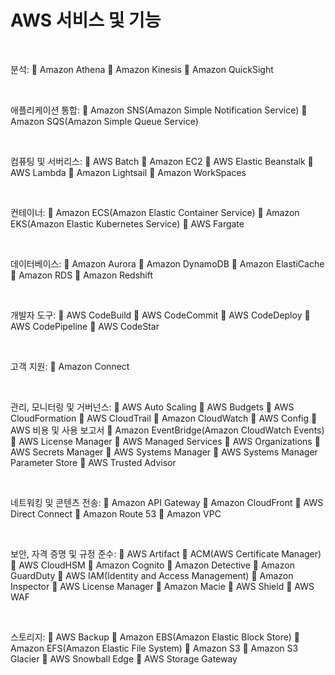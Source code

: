 # AWS 서비스 및 기능

</br>

분석:
 Amazon Athena
 Amazon Kinesis
 Amazon QuickSight

</br>

애플리케이션 통합:
 Amazon SNS(Amazon Simple Notification Service)
 Amazon SQS(Amazon Simple Queue Service)

</br>

컴퓨팅 및 서버리스:
 AWS Batch
 Amazon EC2
 AWS Elastic Beanstalk
 AWS Lambda
 Amazon Lightsail
 Amazon WorkSpaces

</br>

컨테이너:
 Amazon ECS(Amazon Elastic Container Service)
 Amazon EKS(Amazon Elastic Kubernetes Service)
 AWS Fargate

</br>

데이터베이스:
 Amazon Aurora
 Amazon DynamoDB
 Amazon ElastiCache
 Amazon RDS
 Amazon Redshift

</br>

개발자 도구:
 AWS CodeBuild
 AWS CodeCommit
 AWS CodeDeploy
 AWS CodePipeline
 AWS CodeStar 

</br>

고객 지원:
 Amazon Connect

</br>

관리, 모니터링 및 거버넌스:
 AWS Auto Scaling
 AWS Budgets
 AWS CloudFormation
 AWS CloudTrail
 Amazon CloudWatch
 AWS Config
 AWS 비용 및 사용 보고서
 Amazon EventBridge(Amazon CloudWatch Events)
 AWS License Manager
 AWS Managed Services
 AWS Organizations
 AWS Secrets Manager
 AWS Systems Manager
 AWS Systems Manager Parameter Store
 AWS Trusted Advisor

</br>

네트워킹 및 콘텐츠 전송:
 Amazon API Gateway
 Amazon CloudFront
 AWS Direct Connect
 Amazon Route 53
 Amazon VPC

</br>

보안, 자격 증명 및 규정 준수:
 AWS Artifact
 ACM(AWS Certificate Manager)
 AWS CloudHSM
 Amazon Cognito
 Amazon Detective
 Amazon GuardDuty
 AWS IAM(Identity and Access Management)
 Amazon Inspector
 AWS License Manager
 Amazon Macie
 AWS Shield
 AWS WAF

</br>

스토리지:
 AWS Backup
 Amazon EBS(Amazon Elastic Block Store)
 Amazon EFS(Amazon Elastic File System)
 Amazon S3
 Amazon S3 Glacier
 AWS Snowball Edge
 AWS Storage Gateway 
